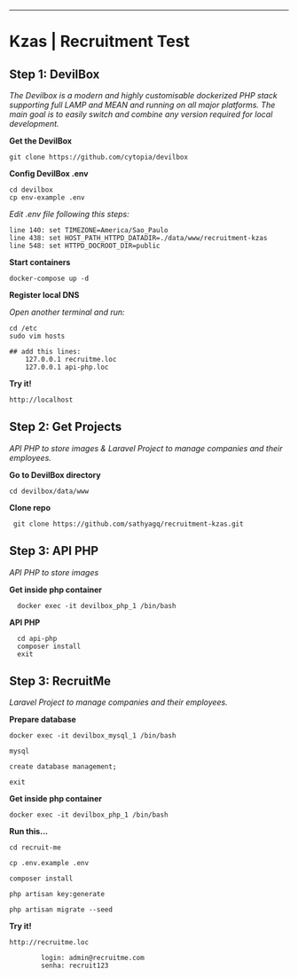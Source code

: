---
# Kzas | Recruitment Test

## Step 1: DevilBox
*The Devilbox is a modern and highly customisable dockerized PHP stack supporting full LAMP and MEAN and running on
 all major platforms. The main goal is to easily switch and combine any version required for local development.*
 
 **Get the DevilBox**
 
    git clone https://github.com/cytopia/devilbox
 
 **Config DevilBox .env**
 
    cd devilbox
    cp env-example .env
 
 *Edit .env file following this steps:* 
 
    line 140: set TIMEZONE=America/Sao_Paulo
    line 438: set HOST_PATH_HTTPD_DATADIR=./data/www/recruitment-kzas
    line 548: set HTTPD_DOCROOT_DIR=public

 **Start containers**
  
    docker-compose up -d
  
  **Register local DNS**
  
  *Open another terminal and run:*
  
    cd /etc
    sudo vim hosts
  
    ## add this lines:
        127.0.0.1 recruitme.loc
        127.0.0.1 api-php.loc
        
**Try it!**
  
    http://localhost
      
  
## Step 2: Get Projects
*API PHP to store images & Laravel Project to manage companies and their employees.*
     
 **Go to DevilBox directory**
     
    cd devilbox/data/www
     
 **Clone repo**
     
     git clone https://github.com/sathyagq/recruitment-kzas.git

## Step 3: API PHP
*API PHP to store images*
 
 **Get inside php container**
      
      docker exec -it devilbox_php_1 /bin/bash
      
 **API PHP**
 
      cd api-php
      composer install
      exit


## Step 3: RecruitMe
*Laravel Project to manage companies and their employees.*
    
   **Prepare database**
   
    docker exec -it devilbox_mysql_1 /bin/bash
    
    mysql
    
    create database management;
    
    exit
    
  **Get inside php container**
    
    docker exec -it devilbox_php_1 /bin/bash
    
  **Run this...**
    
    cd recruit-me 
    
    cp .env.example .env
    
    composer install
    
    php artisan key:generate
       
    php artisan migrate --seed
   
   **Try it!**
    
    http://recruitme.loc  
  
            login: admin@recruitme.com
            senha: recruit123
    
  
 
 
 

